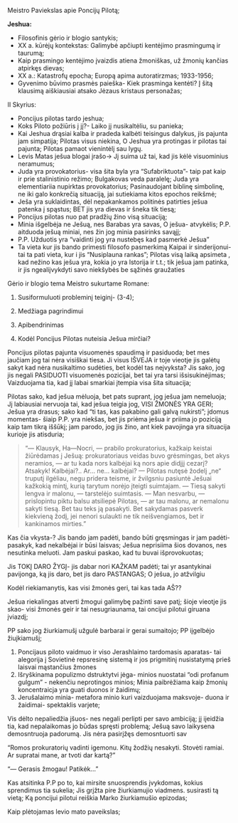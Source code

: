 Meistro Paviekslas apie Poncijų Pilotą;

**Jeshua:**

- Filosofinis gėrio ir blogio santykis;
- XX a. kūrėjų kontekstas: Galimybė apčiupti kentėjimo prasmingumą ir taurumą;
- Kaip prasmingo kentėjimo įvaizdis atiena žmoniškas, už žmonių kančias atpirkęs dievas;
- XX a.: Katastrofų epocha; Europą apima autoratirzmas; 1933-1956;
- Gyvenimo būvimo prasmės paieška- Kiek prasminga kentėti? Į šitą klausimą aiškiausiai atsako Jėzaus kristaus personažas;

II Skyrius:

- Poncijus pilotas tardo jeshua;
- Koks Piloto požiūris į jį?- Laiko jį nusikaltėliu, su panieka;
- Kai Jeshua drąsiai kalba ir pradeda kalbėti teisingus dalykus, jis pajunta jam simpatija; Pilotas visus niekina, O Jeshua yra protingas ir pilotas tai pajunta; Pilotas pamaot vienintėlį sau lygų.
- Levis Matas ješua blogai įrašo→ Jį suima už tai, kad jis kėlė visuominius neramumus;
- Juda yra provokatorius- visa šita byla yra “Sufabriktuota”- taip pat kaip ir prie stalinistinio režimo; Bulgakovas veda paralelę; Juda yra elementiariia nupirktas provokatorius; Pasinaudojant biblinę simbolinę, ne iki galo konkrečią situaciją, jai sutiekiama kitos epochos reikšmė;
- Ješa yra suklaidintas, dėl nepakankamos politinės patirties ješua patenka į spąstus; BET jis yra dievas ir šneka tik tiesą;
- Poncijus pilotas nuo pat pradžių žino visą situaciją;
- Minia išgelbėja ne Ješuą, nes Barabas yra savas, O ješua- atvykėlis; P.P. aitduoda ješuą miniai, nes žin jog minia pasirinks savąjį;
- P.P. Užduotis yra “vaidinti jog yra nustebęs kad pasmerkė Ješua”
- Ta vieta kur jis bando primesti filosofo pasmerkimą Kaipai ir sinderijonui- tai ta pati vieta, kur i jis “Nusiplauna rankas”; Pilotas visą laiką apsimeta , kad nežino kas ješua yra, kokia jo yra Istorija ir t.t.; tik ješua jam patinka, ir jis ngealiįvykdyti savo niekšybės be sąžinės graužaties

Gėrio ir blogio tema Meistro sukurtame Romane:

1. Susiformuluoti probleminį teiginį- (3-4);
2. Medžiaga pagrindimui
3. Apibendrinimas

1. Kodėl Poncijus Pilotas nuteisia Ješua mirčiai?

Poncijus pilotas pajunta visuomenės spaudimą ir pasiduoda; bet mes jaučiam jog tai nėra visiškai tiesa. Ji visus IŠVEJA ir toje vieotje jis galėtų sakyt kad nėra nusikaltimo sudėties, bet kodėl tas neįvyksta?
Jis sako, jog jis negali PASIDUOTI visuomenės pozicijai, bet tai yra tarsi išsisukinėjimas; Vaizduojama tia, kad jį labai smarkiai įtempia visa šita situacija; 

Pilotas sako, kad ješua mėluoja, bet pats suprant, jog ješua jam nemeluoja; Jį labiausiai nervuoja tai, kad ješua teigia jog, VISI ŽMONĖS YRA GERI; Ješua yra drasus; sako kad “ti tas, kas pakabino gali galvą nukirsti”; įdomus momentas- šiaip P.P. yra niekšas, bet jis priėma ješua ir priima jo poziciją kaip tam tikrą iššūkį; jam parodo, jog jis žino, ant kiek pavojinga yra situacija kurioje jis atisduria;

> “— Klausyk, Ha—Nocri, — prabilo prokuratorius, kažkaip keistai
žiūrėdamas į Ješuą:
prokuratoriaus veidas buvo grėsmingas, bet akys neramios, — ar tu
kada nors kalbėjai ką nors apie didįjį cezarį? Atsakyk! Kalbėjai?.. Ar…
ne… kalbėjai? — Pilotas nutęsė žodelį „ne“ truputį ilgėliau, negu pridera
teisme, ir žvilgsniu pasiuntė Ješuai kažkokią mintį, kurią tarytum norėjo
įteigti suimtajam.
— Tiesą sakyti lengva ir malonu, — tarstelėjo suimtasis.
— Man nesvarbu, — prislopintu piktu balsu atsiliepė Pilotas, — ar tau
malonu, ar nemalonu sakyti tiesą. Bet tau teks ją pasakyti. Bet sakydamas
pasverk kiekvieną žodį, jei nenori sulaukti ne tik neišvengiamos, bet ir
kankinamos mirties.”
> 

Kas čia vkysta-? Jis bando jam padėti, bando būti gręsmingas ir jam padėti- pasakyk, kad nekalbėjai ir būsi laisvas; Ješua neprisiima šios dovanos, nes nesutinka meluoti. Jam paskui paskao, kad tu buvai išprovokuotas; 

Jis TOKĮ DARO ŽYGĮ- jis dabar nori KAŽKAM padėti; tai yr asantykinai pavijonga, ką jis daro, bet jis daro PASTANGAS; O ješua, jo atžvilgiu

Kodėl riekiamanytis, kas visi žmonės geri, tai kas tada AŠ??

Ješua riekalingas atverti žmogui galimybę pažinti save patį; šioje vieotje jis skao- visi žmonės geir ir tai nesugriaunama, tai oncijui pilotui giruana įviazdį;

PP sako jog žiurkiamušį užgulė barbarai ir gerai sumaitojo; PP iįgelbėjo žiuįkiamušį; 

1. Poncijaus piloto  vaidmuo ir viso Jerashlaimo tardomasis aparatas- tai alegorija į Sovietinė repsresinę sistemą ir jos prigmitinį nusistatymą prieš laisvai mąstančius žmones
2. Išryškinama populizmo dstruktytvi jėga- minios nuostatai “odi profanum gulgum” - nekenčiu neprotingos minios; Minia paibrėžiama kaip žmonių koncentraicja yra guati duonos ir žaidimų;
3. Jerušalaimo minia- metafora minio kuri  vaizduojama maksvoje- duona ir žaidimai- spektaklis varjete; 

Vis dėlto nepaliedžia jšuos- nes negali perlipti per savo ambiciją; jį iįeidžia tia, kad nepalaikomas jo būdas spręsti problemą; Ješuą savo laikysena demosntruoja padorumą. Jis nėra pasirįžęs demosntuorti sav

“Romos prokuratorių vadinti igemonu. Kitų žodžių nesakyti. Stovėti
ramiai. Ar supratai mane, ar tvoti dar kartą?”

“— Gerasis žmogau! Patikėk…”

Kas atsitinka P.P po to, kai mirsite snuosprendis įvykdomas, kokius sprendimus tia sukelia; Jis grįžta pire žiurkiamuįio viadmens. susirasti tą vietą; Ką poncijui pilotui reiškia Marko žiurkiamušio epizodas; 

Kaip plėtojamas levio mato paveikslas;